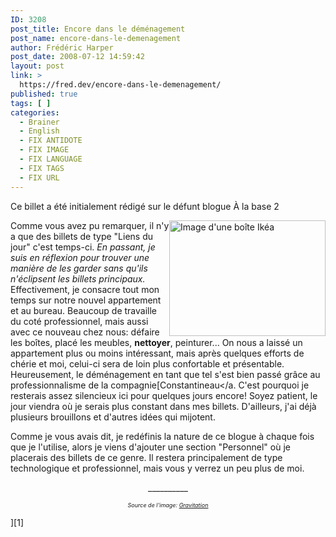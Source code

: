 ```yaml
---
ID: 3208
post_title: Encore dans le déménagement
post_name: encore-dans-le-demenagement
author: Frédéric Harper
post_date: 2008-07-12 14:59:42
layout: post
link: >
  https://fred.dev/encore-dans-le-demenagement/
published: true
tags: [ ]
categories:
  - Brainer
  - English
  - FIX ANTIDOTE
  - FIX IMAGE
  - FIX LANGUAGE
  - FIX TAGS
  - FIX URL
---
```

<div id="deadblog">
  Ce billet a été initialement rédigé sur le défunt blogue À la base 2
</div>

<img style="float:right" title="Déménagement" src="http://fred.dev/wp-content/uploads/2008/07/demenagement-300x222.jpg" alt="Image d'une boîte Ikéa" width="250" height="185" />Comme vous avez pu remarquer, il n'y a que des billets de type "Liens du jour" c'est temps-ci. *En passant, je suis en réflexion pour trouver une manière de les garder sans qu'ils n'éclipsent les billets principaux.* Effectivement, je consacre tout mon temps sur notre nouvel appartement et au bureau. Beaucoup de travaille du coté professionnel, mais aussi avec ce nouveau chez nous: défaire les boîtes, placé les meubles, **nettoyer**, peinturer... On nous a laissé un appartement plus ou moins intéressant, mais après quelques efforts de chérie et moi, celui-ci sera de loin plus confortable et présentable. Heureusement, le déménagement en tant que tel s'est bien passé grâce au professionnalisme de la compagnie[Constantineau</a.
C'est pourquoi je resterais assez silencieux ici pour quelques jours encore! Soyez patient, le jour viendra où je serais plus constant dans mes billets. D'ailleurs, j'ai déjà plusieurs brouillons et d'autres idées qui mijotent.

Comme je vous avais dit, je redéfinis la nature de ce blogue à chaque fois que je l'utilise, alors je viens d'ajouter une section "Personnel" où je placerais des billets de ce genre. Il restera principalement de type technologique et professionnel, mais vous y verrez un peu plus de moi.

<p style="text-align:center">
  __________
</p>

<p style="text-align:center">
  <span style="font-size:xx-small"><em>Source de l'image: <a title="Source de l'image" href="https://gravitations.canalblog.com/">Gravitation</a></em></span>
</p>][1]

 [1]: https://www.constantineau.ca/ "Site web de la compagnie de déménagement Constantineau"